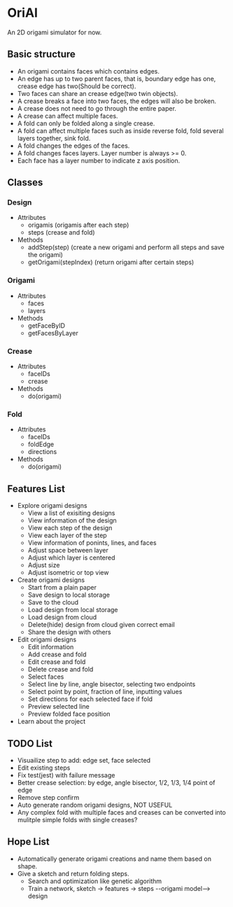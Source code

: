 # OriAI
An 2D origami simulator for now.

## Basic structure
- An origami contains faces which contains edges.
- An edge has up to two parent faces, that is, boundary edge has one, crease edge has two(Should be correct).
- Two faces can share an crease edge(two twin objects).
- A crease breaks a face into two faces, the edges will also be broken.
- A crease does not need to go through the entire paper.
- A crease can affect multiple faces.
- A fold can only be folded along a single crease.
- A fold can affect multiple faces such as inside reverse fold, fold several layers together, sink fold.
- A fold changes the edges of the faces.
- A fold changes faces layers. Layer number is always >= 0.
- Each face has a layer number to indicate z axis position.

## Classes
### Design
- Attributes
  - origamis (origamis after each step)
  - steps (crease and fold)
- Methods
  - addStep(step) (create a new origami and perform all steps and save the origami)
  - getOrigami(stepIndex) (return origami after certain steps)

### Origami
- Attributes
  - faces
  - layers
- Methods
  - getFaceByID
  - getFacesByLayer

### Crease
- Attributes
  - faceIDs
  - crease
- Methods
  - do(origami)

### Fold
- Attributes
  - faceIDs
  - foldEdge
  - directions
- Methods
  - do(origami)

## Features List
- Explore origami designs
  - View a list of exisiting designs
  - View information of the design
  - View each step of the design
  - View each layer of the step
  - View information of ponints, lines, and faces
  - Adjust space between layer
  - Adjust which layer is centered
  - Adjust size
  - Adjust isometric or top view
- Create origami designs
  - Start from a plain paper
  - Save design to local storage
  - Save to the cloud
  - Load design from local storage
  - Load design from cloud
  - Delete(hide) design from cloud given correct email
  - Share the design with others
- Edit origami designs
  - Edit information
  - Add crease and fold
  - Edit crease and fold
  - Delete crease and fold
  - Select faces
  - Select line by line, angle bisector, selecting two endpoints
  - Select point by point, fraction of line, inputting values
  - Set directions for each selected face if fold
  - Preview selected line
  - Preview folded face position
- Learn about the project


## TODO List
- Visuailize step to add: edge set, face selected
- Edit existing steps
- Fix test(jest) with failure message
- Better crease selection: by edge, angle bisector, 1/2, 1/3, 1/4 point of edge
- Remove step confirm
- Auto generate random origami designs, NOT USEFUL
- Any complex fold with multiple faces and creases can be converted into
mulitple simple folds with single creases?

## Hope List
- Automatically generate origami creations and name them based on shape.
- Give a sketch and return folding steps.
  - Search and optimization like genetic algorithm
  - Train a network, sketch -> features -> steps --origami model--> design

